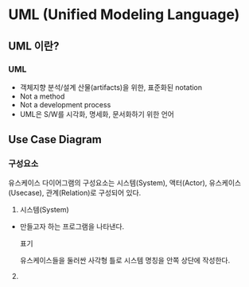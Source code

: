 # UML (Unified Modeling Language)

## UML 이란?

### UML 

- 객체지향 분석/설계 산물(artifacts)을 위한, 표준화된 notation
- Not a method
- Not a development process
- UML은 S/W를 시각화, 명세화, 문서화하기 위한 언어



## Use Case Diagram

### 구성요소

유스케이스 다이어그램의 구성요소는 시스템(System), 액터(Actor), 유스케이스(Usecase), 관계(Relation)로 구성되어 있다.

  1. 시스템(System)
    
  * 만들고자 하는 프로그램을 나타낸다.
  
    표기

    유스케이스들을 둘러싼 사각형 틀로 시스템 명칭을 안쪽 상단에 작성한다.




 2.